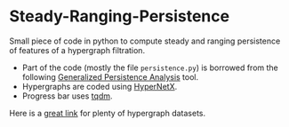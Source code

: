 # Steady-Ranging-Persistence
Small piece of code in python to compute steady and ranging persistence of features of a hypergraph filtration.

- Part of the code (mostly the file `persistence.py`) is borrowed from the following [Generalized Persistence Analysis](https://github.com/LimenResearch/gpa) tool.
- Hypergraphs are coded using [HyperNetX](https://github.com/pnnl/HyperNetX).
- Progress bar uses [tqdm](https://github.com/tqdm/tqdm).

Here is a [great link](https://www.cs.cornell.edu/~arb/data/) for plenty of hypergraph datasets.
